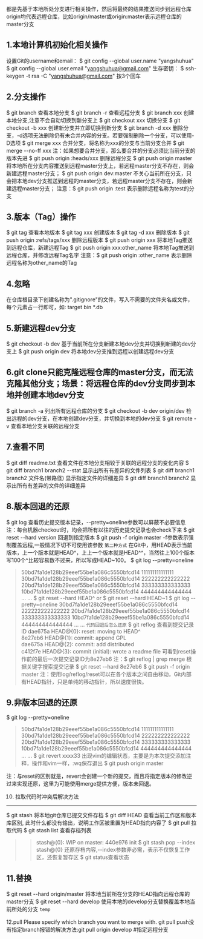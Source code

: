 都是先基于本地所处分支进行相关操作，然后将最终的结果推送同步到远程仓库
<br>
origin均代表远程仓库，比如origin/master或origin:master表示远程仓库的master分支
<br>

1.本地计算机初始化相关操作
------
设置Git的username和email：
$ git config --global user.name "yangshuhua"
$ git config --global user.email "yangshuhua@gmail.com"
生存密钥：
$ ssh-keygen -t rsa -C "yangshuhua@gmail.com"
按3个回车


2.分支操作
------
$ git branch    查看本地分支
$ git branch -r    查看远程分支
$ git branch xxx    创建本地分支,注意不会自动切换到新分支上
$ git checkout xxx    切换分支
$ git checkout -b xxx    创建新分支并立即切换到新分支
$ git branch -d xxx    删除分支，-d选项无法删除仍有未合并内容的分支。若要强制删除一个分支，可以使用-D选项
$ git merge xxx    合并分支，将名称为xxx的分支与当前分支合并
$ git merge --no-ff xxx
注：如果想要合并分支，那么要合并的分支必须比当前分支的版本先进
$ git push origin :heads/xxx    删除远程分支
$ git push origin master    将本地所在分支内容推送到远程master分支上，若远程master分支不存在，则会新建远程master分支；
$ git push origin dev:master    不关心当前所在分支，只会把本地dev分支推送到远程的master分支，若远程master分支不存在，则会新建远程master分支；
注意：$ git push origin :test    表示删除远程名称为test的分支


3.版本（Tag）操作
------
$ git tag    查看本地版本
$ git tag xxx    创建版本
$ git tag -d xxx    删除版本
$ git push origin :refs/tags/xxx    删除远程版本
$ git push origin xxx    将本地Tag推送到远程仓库，新建远程Tag
$ git push origin xxx:other_name    将本地Tag推送到远程仓库，并修改远程Tag名字
注意：$ git push origin :other_name    表示删除远程名称为other_name的Tag

4.忽略
------
在仓库根目录下创建名称为".gitignore"的文件，写入不需要的文件夹名或文件，每个元素占一行即可，如:
target
bin
*.db

5.新建远程dev分支
------
$ git checkout -b dev   基于当前所在分支新建本地dev分支并切换到新建的dev分支上
$ git push origin dev   将本地dev分支推到远程以创建远程dev分支

6.git clone只能克隆远程仓库的master分支，而无法克隆其他分支；场景：将远程仓库的dev分支同步到本地并创建本地dev分支
------
$ git branch -a    列出所有远程仓库的分支
$ git checkout -b dev origin/dev    检出远程的dev分支，在本地创建dev分支，并切换到本地的dev分支
$ git remote -v    查看本地分支关联的远程分支

7.查看不同
------
$ git diff readme.txt    查看文件在本地分支相较于关联的远程分支的变化内容
$ git diff branch1 branch2 --stat    显示出所有有差异的文件列表
$ git diff branch1 branch2 文件名(带路径)    显示指定文件的详细差异
$ git diff branch1 branch2    显示出所有有差异的文件的详细差异

8.版本回退的还原
------
$ git log    查看历史提交版本记录，--pretty=oneline参数可以屏蔽不必要信息
注：每台机器checkout时，均会把所有以往的历史提交记录也会check下来
$ git reset --hard version    回退到指定版本
$ git push -f origin master    -f参数表示强制覆盖远程,一般情况下切不可使用该参数
``````第二种方式``````
在Git中，用HEAD表示当前版本，上一个版本就是HEAD^，上上一个版本就是HEAD^^，当然往上100个版本写100个^比较容易数不过来，所以写成HEAD~100。
$ git log --pretty=oneline
> 50bd7fa1de128b29eeef55be1a086c5550bfcd14 111111111111111
> 30bd7fa1de128b29eeef55be1a086c5550bfcd14 222222222222222
> 20bd7fa1de128b29eeef55be1a086c5550bfcd14 333333333333333
> 10bd7fa1de128b29eeef55be1a086c5550bfcd14 444444444444444
>     ... ...
$ git reset --hard HEAD^
or
$ git reset --hard HEAD~1
$ git log --pretty=oneline
> 30bd7fa1de128b29eeef55be1a086c5550bfcd14 222222222222222
> 20bd7fa1de128b29eeef55be1a086c5550bfcd14 333333333333333
> 10bd7fa1de128b29eeef55be1a086c5550bfcd14 444444444444444
>     ... ...
``````代码回退后怎么还原``````
$ git reflog  查看到提交记录ID
> dae675a HEAD@{0}: reset: moving to HEAD^  
> 8e27eb6 HEAD@{1}: commit: append GPL  
> dae675a HEAD@{2}: commit: add distributed  
> c412f7e HEAD@{3}: commit (initial): wrote a readme file
可看到reset操作前的最后一次提交记录ID为8e27eb6
注：$ git reflog | grep merge  根据关键字搜索提交记录
$ git reset --hard 8e27eb6
$ git push -f origin master
注：使用log/reflog/reset可以在各个版本之间自由移动，Git内部有HEAD指针，只是单纯的移动指针，所以速度很快。 

9.非版本回退的还原
------
$ git log --pretty=oneline
> 50bd7fa1de128b29eeef55be1a086c5550bfcd14 111111111111111
> 30bd7fa1de128b29eeef55be1a086c5550bfcd14 222222222222222
> 20bd7fa1de128b29eeef55be1a086c5550bfcd14 333333333333333
> 10bd7fa1de128b29eeef55be1a086c5550bfcd14 444444444444444
>     ... ...
$ git revert xxxx33    出现vim的编辑状态，主要是为本次提交添加注释，操作和vim一样，:wq保存退出
$ git push origin master

注：与reset的区别就是，revert会创建一个新的提交，而且将指定版本的修改逆过来实现还原，这里为可能使用merge提供方便，版本未回退。



10. 拉取代码时冲突后解决方法
------
$ git stash  将本地git仓库已提交文件存档
$ git diff HEAD  查看当前工作区和版本库区别, 此时什么都没有输出，说明工作区被重置为HEAD指向内容了
$ git pull 拉取代码
$ git stash list 查看存档列表
>>stash@{0}: WIP on master: 440e976 init
$ git stash pop --index stash@{0} 还原存档内容,--index参数非必需，表示不仅恢复工作区，还恢复暂存区
$ git status查看状态


11.替换
------
$ git reset --hard origin/master    将本地当前所在分支的HEAD指向远程仓库的master分支
$ git reset --hard develop    使用本地的develop分支替换覆盖本地当前所处的分支
``````temp``````


12.pull
Please specify which branch you want to merge with.
git pull push没有指定branch报错的解决方法:git pull origin develop   #指定远程分支
